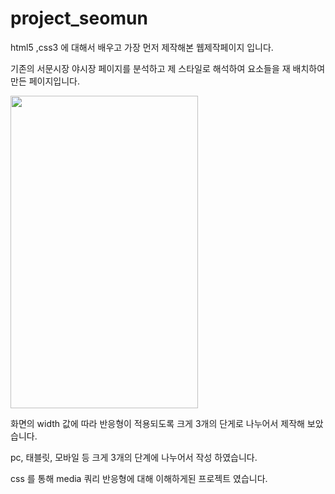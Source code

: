 # project_seomun


html5 ,css3 에 대해서 배우고 가장 먼저 제작해본 웹제작페이지 입니다. 

기존의 서문시장 야시장 페이지를 분석하고 제 스타일로 해석하여 요소들을 재 배치하여 만든 페이지입니다.

<div>

<img src='https://github.com/dyllan-Lee/project_seomun/blob/main/main1.png' width = 300 height = 500>

  
 </div> 

화면의 width 값에 따라 반응형이 적용되도록 크게 3개의 단게로 나누어서 제작해 보았습니다.

pc, 태블릿, 모바일 등 크게 3개의 단계에 나누어서 작성 하였습니다.




css 를 통해 media 쿼리 반응형에 대해 이해하게된 프로젝트 였습니다.
